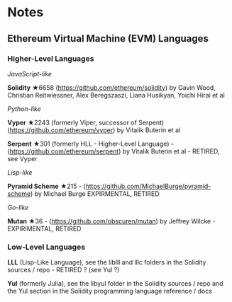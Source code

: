 # Notes

## Ethereum Virtual Machine (EVM) Languages


### Higher-Level Languages

_JavaScript-like_

**Solidity**  ★6658 
(<https://github.com/ethereum/solidity>)
by Gavin Wood, Christian Reitwiessner, Alex Beregszaszi, Liana Husikyan, Yoichi Hirai et al



_Python-like_

**Vyper** ★2243  (formerly Viper, successor of Serpent)
(<https://github.com/ethereum/vyper>) by Vitalik Buterin et al

**Serpent** ★301  (formerly HLL - Higher-Level Language) -
(<https://github.com/ethereum/serpent>) by Vitalik Buterin et al  -
RETIRED, see Vyper


_Lisp-like_

**Pyramid Scheme**  ★215  -
(<https://github.com/MichaelBurge/pyramid-scheme>) by Michael Burge 
EXPIRMENTAL, RETIRED


_Go-like_

**Mutan**  ★36  -
(<https://github.com/obscuren/mutan>) by Jeffrey Wilcke - 
EXPIRIMENTAL, RETIRED




### Low-Level Languages

**LLL** (Lisp-Like Language), see the liblll and lllc folders in the Solidity sources / repo - 
RETIRED ? (see Yul ?)


**Yul** (formerly Julia), 
see the libyul folder in the Solidity sources / repo 
and the Yul section in the Solidity programming language reference / docs




